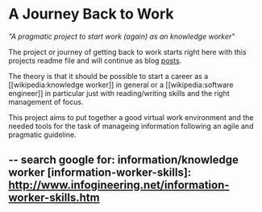 # A Journey Back to Work

   _"A pragmatic project to start work (again) as an knowledge worker"_ 

The project or journey of getting back to work starts right here with this projects readme file and 
will continue as blog [posts]("/posts"). 

The theory is that it should be possible to start a career as a [[wikipedia:knowledge worker]]
in general or a [[wikipedia:software engineer]] in particular just with reading/writing skills and the right 
management of focus.

This project aims to put together a good virtual work environment and the needed tools for the task
of manageing information following an agile and pragmatic guideline. 

--
search google for: information/knowledge worker
[information-worker-skills]: http://www.infogineering.net/information-worker-skills.htm 
--
